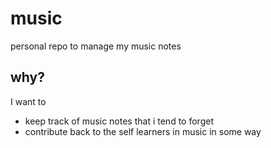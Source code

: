 # music
personal repo to manage my music notes

## why?
I want to 
- keep track of music notes that i tend to forget
- contribute back to the self learners in music in some way
